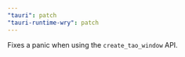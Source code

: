```yaml
---
"tauri": patch
"tauri-runtime-wry": patch
---
```


Fixes a panic when using the `create_tao_window` API.
